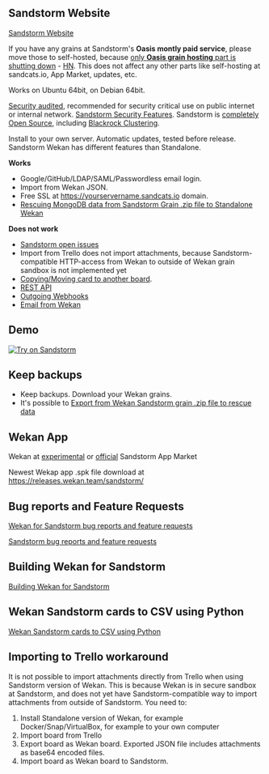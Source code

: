 ## Sandstorm Website

[Sandstorm Website](https://sandstorm.io)

If you have any grains at Sandstorm's **Oasis montly paid service**, please move those to self-hosted, because [only **Oasis grain hosting** part is shutting down](https://sandstorm.io/news/2019-09-15-shutting-down-oasis) - [HN](https://news.ycombinator.com/item?id=20979428). This does not affect any other parts like self-hosting at sandcats.io, App Market, updates, etc.

Works on Ubuntu 64bit, on Debian 64bit.

[Security audited](https://sandstorm.io/news/2017-03-02-security-review), recommended for security critical use on public internet or internal network. [Sandstorm Security Features](https://docs.sandstorm.io/en/latest/using/security-practices/). Sandstorm is [completely Open Source](https://sandstorm.io/news/2017-02-06-sandstorm-returning-to-community-roots), including [Blackrock Clustering](https://github.com/sandstorm-io/blackrock).

Install to your own server. Automatic updates, tested before release. Sandstorm Wekan has different features than Standalone.

**Works**
- Google/GitHub/LDAP/SAML/Passwordless email login.
- Import from Wekan JSON.
- Free SSL at https://yourservername.sandcats.io domain.
- [Rescuing MongoDB data from Sandstorm Grain .zip file to Standalone Wekan](https://github.com/wekan/wekan/wiki/Export-from-Wekan-Sandstorm-grain-.zip-file)

**Does not work**
- [Sandstorm open issues](https://github.com/wekan/wekan/issues?q=is%3Aissue+is%3Aopen+sandstorm+label%3ATargets%3ASandstorm)
- Import from Trello does not import attachments, because Sandstorm-compatible HTTP-access from Wekan to outside of Wekan grain sandbox is not implemented yet 
- [Copying/Moving card to another board](https://github.com/wekan/wekan/issues/1729).
- [REST API](https://github.com/wekan/wekan/issues/1279) 
- [Outgoing Webhooks](https://github.com/wekan/wekan/wiki/Outgoing-Webhook-to-Discord)
- [Email from Wekan](https://github.com/wekan/wekan/issues/2208#issuecomment-469290305)

## Demo

[![Try on Sandstorm][sandstorm_button]][sandstorm_appdemo]

## Keep backups

- Keep backups. Download your Wekan grains.
- It's possible to [Export from Wekan Sandstorm grain .zip file to rescue data](https://github.com/wekan/wekan/wiki/Export-from-Wekan-Sandstorm-grain-.zip-file)

## Wekan App

Wekan at [experimental](https://apps.sandstorm.io/app/m86q05rdvj14yvn78ghaxynqz7u2svw6rnttptxx49g1785cdv1h?experimental=true) or [official](https://apps.sandstorm.io/app/m86q05rdvj14yvn78ghaxynqz7u2svw6rnttptxx49g1785cdv1h) Sandstorm App Market

Newest Wekap app .spk file download at https://releases.wekan.team/sandstorm/

## Bug reports and Feature Requests

[Wekan for Sandstorm bug reports and feature requests](https://github.com/wekan/wekan/issues)

[Sandstorm bug reports and feature requests](https://github.com/sandstorm-io/sandstorm/issues)

## Building Wekan for Sandstorm

[Building Wekan for Sandstorm](https://github.com/wekan/wekan-maintainer/wiki/Building-Wekan-for-Sandstorm)

## Wekan Sandstorm cards to CSV using Python

[Wekan Sandstorm cards to CSV using Python](https://github.com/wekan/wekan/wiki/Wekan-Sandstorm-cards-to-CSV-using-Python)

## Importing to Trello workaround

It is not possible to import attachments directly from Trello when using Sandstorm version of Wekan. This is because Wekan is in secure sandbox at Sandstorm, and does not yet have Sandstorm-compatible way to import attachments from outside of Sandstorm. You need to:
1. Install Standalone version of Wekan, for example Docker/Snap/VirtualBox, for example to your own computer
2. Import board from Trello
3. Export board as Wekan board. Exported JSON file includes attachments as base64 encoded files.
4. Import board as Wekan board to Sandstorm.

[sandstorm_button]: https://img.shields.io/badge/try-Wekan%20on%20Sandstorm-783189.svg
[sandstorm_appdemo]: https://demo.sandstorm.io/appdemo/m86q05rdvj14yvn78ghaxynqz7u2svw6rnttptxx49g1785cdv1h